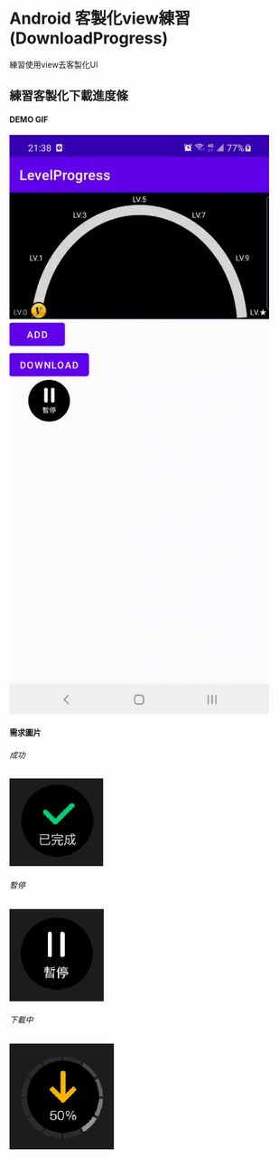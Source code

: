 # Android 客製化view練習(DownloadProgress)

練習使用view去客製化UI

## 練習客製化下載進度條
#### DEMO GIF
[![GIF](https://github.com/CiaShangLin/ShangCustomViewPractice/blob/main/downloadprogress/image/download_progress.gif "GIF")](https://github.com/CiaShangLin/ShangCustomViewPractice/blob/main/downloadprogress/image/download_progress.gif "GIF")

#### 需求圖片
###### 成功

[![Success](https://github.com/CiaShangLin/ShangCustomViewPractice/blob/main/downloadprogress/image/success.PNG "Success")](https://github.com/CiaShangLin/ShangCustomViewPractice/blob/main/downloadprogress/image/success.PNG "Success")

###### 暫停
[![Pause](https://github.com/CiaShangLin/ShangCustomViewPractice/blob/main/downloadprogress/image/pause.PNG "Pause")](https://github.com/CiaShangLin/ShangCustomViewPractice/blob/main/downloadprogress/image/pause.PNG "Pause")

###### 下載中
[![Downloading](https://github.com/CiaShangLin/ShangCustomViewPractice/blob/main/downloadprogress/image/downloading.PNG "Downloading")](https://github.com/CiaShangLin/ShangCustomViewPractice/blob/main/downloadprogress/image/downloading.PNG "Downloading")